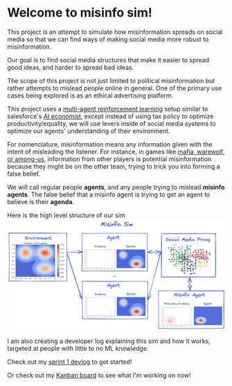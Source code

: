 # Welcome to misinfo sim! 

This project is an attempt to simulate how misinformation spreads on social media so that we can find ways of making social media more robust to misinformation. 

Our goal is to find social media structures that make it easier to spread good ideas, and harder to spread bad ideas. 

The scope of this project is not just limited to political misinformation but rather attempts to mislead people online in general. One of the primary use cases being explored is as an ethical advertising platform. 

This project uses a [multi-agent reinforcement learning](https://en.wikipedia.org/wiki/Multi-agent_reinforcement_learning) setup similar to salesforce's [AI economist](https://www.salesforce.com/news/stories/introducing-the-ai-economist-why-salesforce-researchers-are-applying-machine-learning-to-economics/), except instead of using tax policy to optimize productivity/equality, we will use levers inside of social media systems to optimize our agents' understanding of their environment.

For nomenclature, misinformation means any information given with the intent of misleading the listener. For instance, in games like [mafia, warewolf, or among-us](https://en.wikipedia.org/wiki/Mafia_(party_game)), information from other players is potential misinformation because they might be on the other team, trying to trick you into forming a false belief.

We will call regular people **agents**, and any people trying to mislead **misinfo agents**. The false belief that a misinfo agent is trying to get an agent to believe is their **agenda**. 

Here is the high level structure of our sim
![Graphical overview](https://github.com/Aidankeogh/truth_graph/blob/master/misinfo-sim.png?raw=true)

I am also creating a developer log explaining this sim and how it works, targeted at people with little to no ML knowledge. 

Check out my [sprint 1 devlog](https://github.com/Aidankeogh/truth_graph/blob/master/sprint_1_wolf_forest.ipynb) to get started!

Or check out my [Kanban board](https://github.com/Aidankeogh/truth_graph/projects/1) to see what I'm working on now! 
